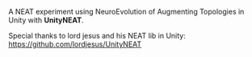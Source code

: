 A NEAT experiment using NeuroEvolution of Augmenting Topologies in Unity with **UnityNEAT**.

Special thanks to lord jesus and his NEAT lib in Unity: https://github.com/lordjesus/UnityNEAT
